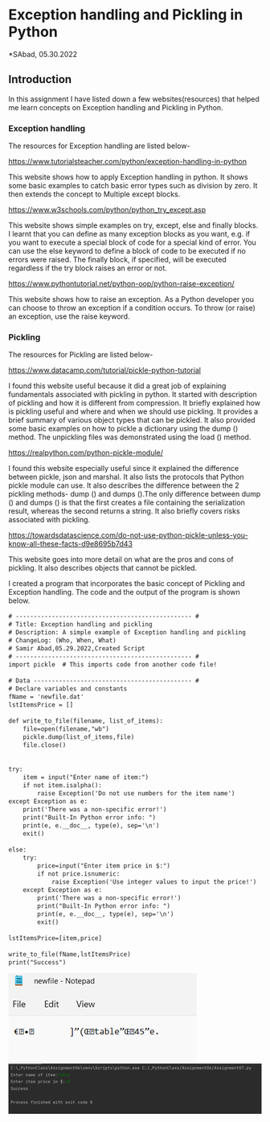 # Exception handling and Pickling in Python
*SAbad, 05.30.2022

## Introduction
In this assignment I have listed down a few websites(resources) that helped me learn concepts on Exception handling and Pickling in Python.

### Exception handling

The resources for Exception handling are listed below-

https://www.tutorialsteacher.com/python/exception-handling-in-python

This website shows how to apply Exception handling in python. It shows some basic examples to catch basic error types such as division by zero. It then extends the concept to Multiple except blocks.  

https://www.w3schools.com/python/python_try_except.asp

This website shows simple examples on try, except, else and finally blocks. I learnt that you can define as many exception blocks as you want, e.g. if you want to execute a special block of code for a special kind of error. You can use the else keyword to define a block of code to be executed if no errors were raised. The finally block, if specified, will be executed regardless if the try block raises an error or not.

https://www.pythontutorial.net/python-oop/python-raise-exception/

This website shows how to raise an exception. As a Python developer you can choose to throw an exception if a condition occurs. To throw (or raise) an exception, use the raise keyword.

### Pickling

The resources for Pickling are listed below-

https://www.datacamp.com/tutorial/pickle-python-tutorial 

I found this website useful because it did a great job of explaining fundamentals associated with pickling in python. It started with description of pickling and how it is different from compression. It briefly explained how is pickling useful and where and when we should use pickling.  It provides a brief summary of various object types that can be pickled. It also provided some basic examples on how to pickle a dictionary using the dump () method. The unpickling files was demonstrated using the load () method.

https://realpython.com/python-pickle-module/

I found this website especially useful since it explained the difference between pickle, json and marshal. It also lists the protocols that Python pickle module can use. It also describes the difference between the 2 pickling methods- dump () and dumps ().The only difference between dump () and dumps () is that the first creates a file containing the serialization result, whereas the second returns a string. It also briefly covers risks associated with pickling.

https://towardsdatascience.com/do-not-use-python-pickle-unless-you-know-all-these-facts-d9e8695b7d43

This website goes into more detail on what are the pros and cons of pickling. It also describes objects that cannot be pickled.

I created a program that incorporates the basic concept of Pickling and Exception handling. The code and the output of the program is shown below.

```
# ------------------------------------------------- #
# Title: Exception handling and pickling
# Description: A simple example of Exception handling and pickling
# ChangeLog: (Who, When, What)
# Samir Abad,05.29.2022,Created Script
# ------------------------------------------------- #
import pickle  # This imports code from another code file!

# Data -------------------------------------------- #
# Declare variables and constants
fName = 'newfile.dat'
lstItemsPrice = []

def write_to_file(filename, list_of_items):
    file=open(filename,"wb")
    pickle.dump(list_of_items,file)
    file.close()


try:
    item = input("Enter name of item:")
    if not item.isalpha():
        raise Exception('Do not use numbers for the item name')
except Exception as e:
    print('There was a non-specific error!')
    print("Built-In Python error info: ")
    print(e, e.__doc__, type(e), sep='\n')
    exit()

else:
    try:
        price=input("Enter item price in $:")
        if not price.isnumeric:
            raise Exception('Use integer values to input the price!')
    except Exception as e:
        print('There was a non-specific error!')
        print("Built-In Python error info: ")
        print(e, e.__doc__, type(e), sep='\n')
        exit()

lstItemsPrice=[item,price]

write_to_file(fName,lstItemsPrice)
print("Success")
```

![Code Results](image1.png "Code Results")
![Code Output](image2.png "Code Output")
